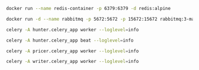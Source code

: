 ```bash
docker run --name redis-container -p 6379:6379 -d redis:alpine
```
```bash
docker run -d --name rabbitmq -p 5672:5672 -p 15672:15672 rabbitmq:3-management
```
```bash
celery -A hunter.celery_app worker --loglevel=info
```
```bash
celery -A hunter.celery_app beat --loglevel=info
```
```bash
celery -A pricer.celery_app worker --loglevel=info
```
```bash
celery -A writer.celery_app worker --loglevel=info
```